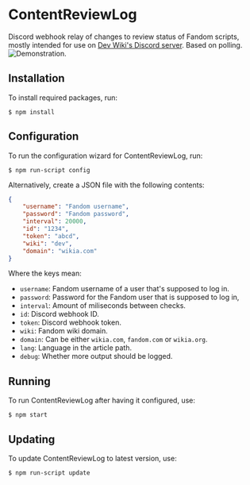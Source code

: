 # ContentReviewLog
Discord webhook relay of changes to review status of Fandom scripts, mostly intended for use on [Dev Wiki's Discord server](https://dev.fandom.com/wiki/Project:Discord). Based on polling.
![Demonstration.](https://i.imgur.com/cFC01iK.png)

## Installation
To install required packages, run:
```console
$ npm install
```

## Configuration
To run the configuration wizard for ContentReviewLog, run:
```console
$ npm run-script config
```
Alternatively, create a JSON file with the following contents:
```json
{
    "username": "Fandom username",
    "password": "Fandom password",
    "interval": 20000,
    "id": "1234",
    "token": "abcd",
    "wiki": "dev",
    "domain": "wikia.com"
}
```
Where the keys mean:
- `username`: Fandom username of a user that's supposed to log in.
- `password`: Password for the Fandom user that is supposed to log in,
- `interval`: Amount of miliseconds between checks.
- `id`: Discord webhook ID.
- `token`: Discord webhook token.
- `wiki`: Fandom wiki domain.
- `domain`: Can be either `wikia.com`, `fandom.com` or `wikia.org`.
- `lang`: Language in the article path.
- `debug`: Whether more output should be logged.

## Running
To run ContentReviewLog after having it configured, use:
```console
$ npm start
```

## Updating
To update ContentReviewLog to latest version, use:
```console
$ npm run-script update
```
